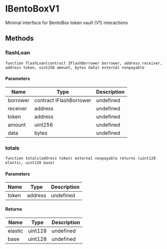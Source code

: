 # IBentoBoxV1

Minimal interface for BentoBox token vault (V1) interactions

## Methods

### flashLoan

```solidity
function flashLoan(contract IFlashBorrower borrower, address receiver, address token, uint256 amount, bytes data) external nonpayable
```

#### Parameters

| Name     | Type                    | Description |
| -------- | ----------------------- | ----------- |
| borrower | contract IFlashBorrower | undefined   |
| receiver | address                 | undefined   |
| token    | address                 | undefined   |
| amount   | uint256                 | undefined   |
| data     | bytes                   | undefined   |

### totals

```solidity
function totals(address token) external nonpayable returns (uint128 elastic, uint128 base)
```

#### Parameters

| Name  | Type    | Description |
| ----- | ------- | ----------- |
| token | address | undefined   |

#### Returns

| Name    | Type    | Description |
| ------- | ------- | ----------- |
| elastic | uint128 | undefined   |
| base    | uint128 | undefined   |
